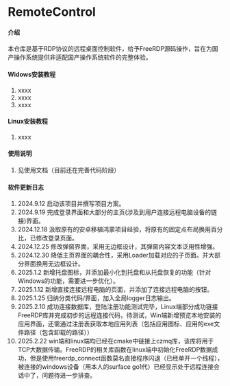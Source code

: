 # RemoteControl

#### 介绍
本仓库是基于RDP协议的远程桌面控制软件，给予FreeRDP源码操作，旨在为国产操作系统提供非适配国产操作系统软件的完整体验。


#### Widows安装教程

1.  xxxx
2.  xxxx
3.  xxxx

#### Linux安装教程
1.  xxxx

#### 使用说明

1.  见使用文档（目前还在完善代码阶段）

#### 软件更新日志
1. 2024.9.12 启动该项目并撰写项目方案。
2. 2024.9.19 完成登录界面和大部分的主页(涉及到用户连接远程电脑设备的链接)界面。
3. 2024.12.18 汲取原有的安卓移植鸿蒙项目经验，将原有的固定点布局换用百分比，已修改登录页面。
4. 2024.12.25 修改弹窗界面，采用无边框设计，其弹窗内容文本泛用性增强。
5. 2024.12.30 降低主页界面的耦合性，采用Loader加载对应的子页面。并大部分界面换用无边框设计。
6. 2025.1.2 新增托盘图标，并添加最小化到托盘和从托盘恢复的功能（针对Windows的功能，需要进一步优化）。
7. 2025.1.12 新增直接连接远程电脑的页面，并添加了连接远程电脑的按钮。
8. 2025.1.25 归纳分类代码/界面，加入全局logger日志输出。
9. 2025.2.10 成功连接数据库，登陆注册功能测试完毕，Linux端部分成功链接FreeRDP库并完成初步的远程连接代码，待测试，Win端新增预览本地安装的应用界面，还需通过注册表获取本地应用列表（包括应用图标、应用的exe文件路径（包含卸载的路径））
10. 2025.2.22 win端和linux端均已经在cmake中链接上czmq库，该库将用于TCP大数据传输。FreeRDP的相关库函数在linux端中初始化FreeRDP数据成功，但是使用freerdp_connect函数莫名直接程序闪退（已经单开一个线程），被连接的windows设备（用本人的surface go1代）已经显示处于远程连接会话中了，问题待进一步排查。
